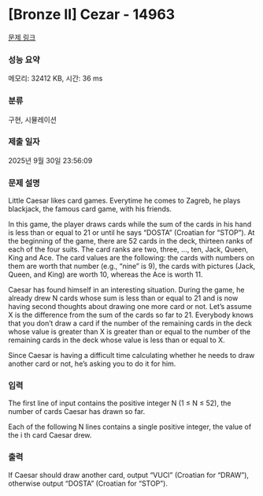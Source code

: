 # [Bronze II] Cezar - 14963 

[문제 링크](https://www.acmicpc.net/problem/14963) 

### 성능 요약

메모리: 32412 KB, 시간: 36 ms

### 분류

구현, 시뮬레이션

### 제출 일자

2025년 9월 30일 23:56:09

### 문제 설명

<p>Little Caesar likes card games. Everytime he comes to Zagreb, he plays blackjack, the famous card game, with his friends.</p>

<p>In this game, the player draws cards while the sum of the cards in his hand is less than or equal to 21 or until he says “DOSTA” (Croatian for “STOP”). At the beginning of the game, there are 52 cards in the deck, thirteen ranks of each of the four suits. The card ranks are two, three, …, ten, Jack, Queen, King and Ace. The card values are the following: the cards with numbers on them are worth that number (e.g., “nine” is 9), the cards with pictures (Jack, Queen, and King) are worth 10, whereas the Ace is worth 11.</p>

<p>Caesar has found himself in an interesting situation. During the game, he already drew N cards whose sum is less than or equal to 21 and is now having second thoughts about drawing one more card or not. Let’s assume X is the difference from the sum of the cards so far to 21. Everybody knows that you don’t draw a card if the number of the remaining cards in the deck whose value is greater than X is greater than or equal to the number of the remaining cards in the deck whose value is less than or equal to X.</p>

<p>Since Caesar is having a difficult time calculating whether he needs to draw another card or not, he’s asking you to do it for him.</p>

### 입력 

 <p>The first line of input contains the positive integer N (1 ≤ N ≤ 52), the number of cards Caesar has drawn so far.</p>

<p>Each of the following N lines contains a single positive integer, the value of the i th card Caesar drew.</p>

### 출력 

 <p>If Caesar should draw another card, output “VUCI” (Croatian for “DRAW”), otherwise output “DOSTA” (Croatian for “STOP”).</p>


